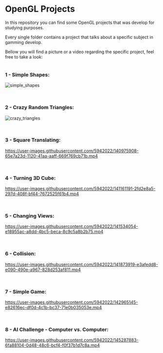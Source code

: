 # OpenGL Projects

In this repository you can find some OpenGL projects that was develop for studying purposes.     
     
Every single folder contains a project that talks about a specific subject in gamming develop.      
        
Bellow you will find a picture or a video regarding the specific project, feel free to take a look:    
<br>     

### 1 - Simple Shapes:     
![simple_shapes](https://user-images.githubusercontent.com/5942022/140942684-093bc91a-c1ee-4986-90d9-a935897f2641.jpg)     
      
<br>     

### 2 - Crazy Random Triangles:     
![crazy_triangles](https://user-images.githubusercontent.com/5942022/140950341-b7b614f9-c3dc-4ab6-b56b-193797893ac2.jpg)    
        
<br>     

### 3 - Square Translating:      

https://user-images.githubusercontent.com/5942022/140975908-65e7a23d-1120-41aa-aaff-669f769cb71b.mp4     
       
<br>     

### 4 - Turning 3D Cube:     

https://user-images.githubusercontent.com/5942022/141161191-2fd2e8a5-297d-408f-bf44-7672525f61b4.mp4      
      
<br>     

### 5 - Changing Views:    

https://user-images.githubusercontent.com/5942022/141534054-e18955ac-a8dd-4bc5-beca-8c9c5a8b2b75.mp4     
       
<br>     
     
### 6 - Collision:      

https://user-images.githubusercontent.com/5942022/141873919-e3afedd8-e090-490e-a967-828d253af811.mp4      
   
<br>     
     
### 7 - Simple Game:      
 
https://user-images.githubusercontent.com/5942022/142965145-e82616ec-df0d-4c1b-bc37-71e0b035053e.mp4     
     
<br>     
     
### 8 - AI Challenge - Computer vs. Computer:      
 
https://user-images.githubusercontent.com/5942022/145287883-6fa88104-0d48-48c6-bcf4-f0f37b1d7c8a.mp4  